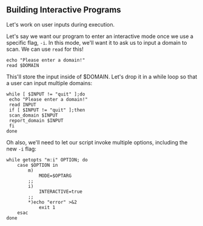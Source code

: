 ## Building Interactive Programs

Let's work on user inputs during execution.

Let's say we want our program to enter an interactive mode once we use a specific flag, `-i`. In this mode, we'll want it to ask us to input a domain to scan. We can use `read` for this!

```
echo "Please enter a domain!"
read $DOMAIN
```

This'll store the input inside of $DOMAIN. Let's drop it in a while loop so that a user can input multiple domains:

```
while [ $INPUT != "quit" ];do
 echo "Please enter a domain!"
 read INPUT
 if [ $INPUT != "quit" ];then
 scan_domain $INPUT
 report_domain $INPUT
 fi
done
```

Oh also, we'll need to let our script invoke multiple options, including the new `-i` flag:

```
while getopts "m:i" OPTION; do
    case $OPTION in
        m)
            MODE=$OPTARG
        ;;
        i)
            INTERACTIVE=true
        ;;
        *)echo "error" >&2
            exit 1
    esac
done
```
